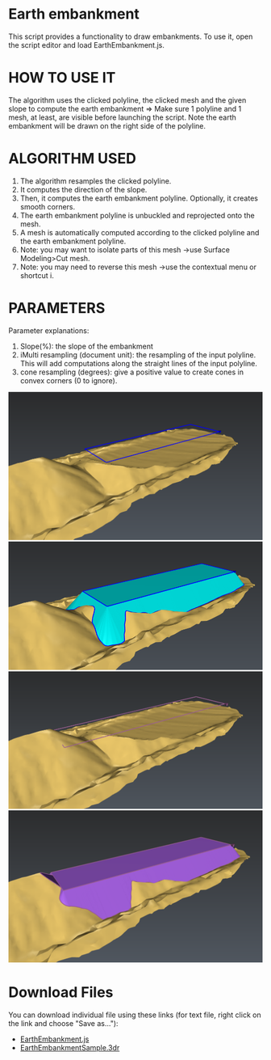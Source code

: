 # Earth embankment
This script provides a functionality to draw embankments.
To use it, open the script editor and load EarthEmbankment.js.

# HOW TO USE IT
The algorithm uses the clicked polyline, the clicked mesh and the given slope to compute the earth embankment => Make sure 1 polyline and 1 mesh, at least, are visible before launching the script. Note the earth embankment will be drawn on the right side of the polyline.

# ALGORITHM USED
1. The algorithm resamples the clicked polyline.
2. It computes the direction of the slope.
3. Then, it computes the earth embankment polyline. Optionally, it creates smooth corners.
4. The earth embankment polyline is unbuckled and reprojected onto the mesh.
5. A mesh is automatically computed according to the clicked polyline and the earth embankment polyline.
6. Note: you may want to isolate parts of this mesh ->use Surface Modeling>Cut mesh.
7. Note: you may need to reverse this mesh ->use the contextual menu or shortcut i.

# PARAMETERS
Parameter explanations:
1. Slope(%): the slope of the embankment
2. iMulti resampling (document unit): the resampling of the input polyline. This will add computations along the straight lines of the input polyline.
3. cone resampling (degrees): give a positive value to create cones in convex corners (0 to ignore). 

![alt text](./Screenshot1.png "screenshot1")
![alt text](./Screenshot2.png "screenshot2")
![alt text](./Screenshot3.png "screenshot3")
![alt text](./Screenshot4.png "screenshot4")

# Download Files

You can download individual file using these links (for text file, right click on the link and choose "Save as..."):

- [EarthEmbankment.js](./EarthEmbankment.js)
- [EarthEmbankmentSample.3dr](./EarthEmbankmentSample.3dr)